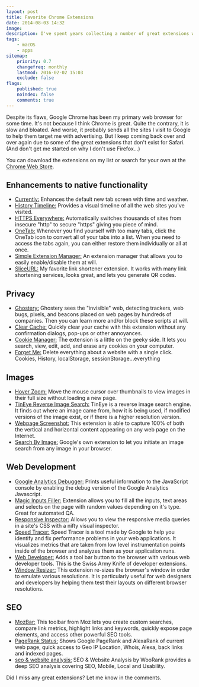 ```yaml
---
layout: post
title: Favorite Chrome Extensions
date: 2014-08-03 14:32
image:
description: I've spent years collecting a number of great extensions which have turned Google Chrome into my indispensable browser.
tags:
    - macOS
    - apps
sitemap:
    priority: 0.7
    changefreq: monthly
    lastmod: 2016-02-02 15:03
    exclude: false
flags:
    published: true
    noindex: false
    comments: true
---
```


Despite its flaws, Google Chrome has been my primary web browser for some time. It's not because I think Chrome is great. Quite the contrary, it is slow and bloated. And worse, it probably sends all the sites I visit to Google to help them target me with advertising. But I keep coming back over and over again due to some of the great extensions that don't exist for Safari. (And don't get me started on why I don't use Firefox&hellip;)

You can download the extensions on my list or search for your own at the [Chrome Web Store][1].

## Enhancements to native functionality

-   [Currently:][2] Enhances the default new tab screen with time and weather.
-   [History Timeline:][3] Provides a visual timeline of all the web sites you've visited.
-   [HTTPS Everywhere:][4] Automatically switches thousands of sites from insecure "http" to secure "https" giving you piece of mind.
-   [OneTab:][5] Whenever you find yourself with too many tabs, click the OneTab icon to convert all of your tabs into a list. When you need to access the tabs again, you can either restore them individually or all at once.
-   [Simple Extension Manager:][6] An extension manager that allows you to easily enable/disable them at will.
-   [SliceURL:][7] My favorite link shortener extension. It works with many link shortening services, looks great, and lets you generate QR codes.

## Privacy

-   [Ghostery:][8] Ghostery sees the "invisible" web, detecting trackers, web bugs, pixels, and beacons placed on web pages by hundreds of companies. Then you can learn more and/or block these scripts at will.
-   [Clear Cache:][9] Quickly clear your cache with this extension without any confirmation dialogs, pop-ups or other annoyances.
-   [Cookie Manager:][10] The extension is a little on the geeky side. It lets you search, view, edit, add, and erase any cookies on your computer.
-   [Forget Me:][11] Delete everything about a website with a single click. Cookies, History, localStorage, sessionStorage...everything

## Images

-   [Hover Zoom:][12] Move the mouse cursor over thumbnails to view images in their full size without loading a new page.
-   [TinEye Reverse Image Search:][13] TinEye is a reverse image search engine. It finds out where an image came from, how it is being used, if modified versions of the image exist, or if there is a higher resolution version.
-   [Webpage Screenshot:][14] This extension is able to capture 100% of both the vertical and horizontal content appearing on any web page on the Internet.
-   [Search By Image:][15] Google's own extension to let you initiate an image search from any image in your browser.

## Web Development

-   [Google Analytics Debugger:][16] Prints useful information to the JavaScript console by enabling the debug version of the Google Analytics Javascript.
-   [Magic Inputs Filler:][17] Extension allows you to fill all the inputs, text areas and selects on the page with random values depending on it's type. Great for automated QA.
-   [Responsive Inspector:][18] Allows you to view the responsive media queries in a site's CSS with a nifty visual inspector.
-   [Speed Tracer:][19] Speed Tracer is a tool made by Google to help you identify and fix performance problems in your web applications. It visualizes metrics that are taken from low level instrumentation points inside of the browser and analyzes them as your application runs.
-   [Web Developer:][20] Adds a tool bar button to the browser with various web developer tools. This is the Swiss Army Knife of developer extensions.
-   [Window Resizer:][21] This extension re-sizes the browser's window in order to emulate various resolutions. It is particularly useful for web designers and developers by helping them test their layouts on different browser resolutions.

## SEO

-   [MozBar:][22] This toolbar from Moz lets you create custom searches, compare link metrics, highlight links and keywords, quickly expose page elements, and access other powerful SEO tools.
-   [PageRank Status:][23] Shows Google PageRank and AlexaRank of current web page, quick access to Geo IP Location, Whois, Alexa, back links and indexed pages.
-   [seo & website analysis:][24] SEO & Website Analysis by WooRank provides a deep SEO analysis covering SEO, Mobile, Local and Usability.

Did I miss any great extensions? Let me know in the comments.

[1]: https://chrome.google.com/webstore/category/extensions
[2]: https://chrome.google.com/webstore/detail/currently/ojhmphdkpgbibohbnpbfiefkgieacjmh
[3]: https://chrome.google.com/webstore/detail/history-timeline/gjhpcfomcckgcaniehfgakaddjgncpeb
[4]: https://chrome.google.com/webstore/detail/https-everywhere/gcbommkclmclpchllfjekcdonpmejbdp
[5]: https://chrome.google.com/webstore/detail/onetab/chphlpgkkbolifaimnlloiipkdnihall
[6]: https://chrome.google.com/webstore/detail/simpleextmanager/kniehgiejgnnpgojkdhhjbgbllnfkfdk
[7]: https://chrome.google.com/webstore/detail/sliceurl-url-shortener-fo/comgkifhhocgkfaoemfppkpehbgikeee
[8]: https://chrome.google.com/webstore/detail/ghostery/mlomiejdfkolichcflejclcbmpeaniij
[9]: https://chrome.google.com/webstore/detail/clear-cache/cppjkneekbjaeellbfkmgnhonkkjfpdn
[10]: https://chrome.google.com/webstore/detail/cookie-manager/kbnfbcpkiaganjpcanopcgeoehkleeck
[11]: https://chrome.google.com/webstore/detail/forget-me-clean-history-c/gekpdemielcmiiiackmeoppdgaggjgda
[12]: https://chrome.google.com/webstore/detail/hover-zoom/nonjdcjchghhkdoolnlbekcfllmednbl
[13]: https://chrome.google.com/webstore/detail/tineye-reverse-image-sear/haebnnbpedcbhciplfhjjkbafijpncjl
[14]: https://chrome.google.com/webstore/detail/webpage-screenshot/ckibcdccnfeookdmbahgiakhnjcddpki
[15]: https://chrome.google.com/webstore/detail/search-by-image-by-google/dajedkncpodkggklbegccjpmnglmnflm
[16]: https://chrome.google.com/webstore/detail/google-analytics-debugger/jnkmfdileelhofjcijamephohjechhna
[17]: https://chrome.google.com/webstore/detail/dgchjemniofpmdkgnoejdkgomjldfgmh/publish-accepted
[18]: https://chrome.google.com/webstore/detail/responsive-inspector/memcdolmmnmnleeiodllgpibdjlkbpim
[19]: https://chrome.google.com/webstore/detail/speed-tracer-by-google/ognampngfcbddbfemdapefohjiobgbdl
[20]: https://chrome.google.com/webstore/detail/web-developer/bfbameneiokkgbdmiekhjnmfkcnldhhm
[21]: https://chrome.google.com/webstore/detail/window-resizer/kkelicaakdanhinjdeammmilcgefonfh
[22]: https://chrome.google.com/webstore/detail/mozbar/eakacpaijcpapndcfffdgphdiccmpknp
[23]: https://chrome.google.com/webstore/detail/pagerank-status/hbdkkfheckcdppiaiabobmennhijkknn
[24]: https://chrome.google.com/webstore/detail/seo-website-analysis/hlngmmdolgbdnnimbmblfhhndibdipaf

